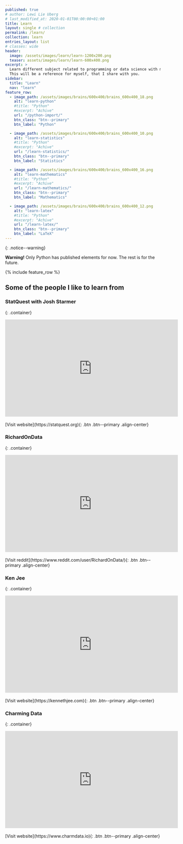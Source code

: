 ```yaml
---
published: true
# author: Lewi Lie Uberg
# last_modified_at: 2020-01-01T00:00:00+01:00
title: Learn
layout: single # collection
permalink: /learn/
collection: learn
entries_layout: list
# classes: wide
header:
  image: /assets/images/learn/learn-1200x200.png
  teaser: assets/images/learn/learn-600x400.png
excerpt: >
  Learn different subject related to programming or data science with me.
  This will be a reference for myself, that I share with you.
sidebar:
  title: "Learn"
  nav: "learn"
feature_row:
  - image_path: /assets/images/brains/600x400/brains_600x400_18.png
    alt: "learn-python"
    #title: "Python"
    #excerpt: "Achive"
    url: "/python-import/"
    btn_class: "btn--primary"
    btn_label: "Python"

  - image_path: /assets/images/brains/600x400/brains_600x400_10.png
    alt: "learn-statistics"
    #title: "Python"
    #excerpt: "Achive"
    url: "/learn-statistics/"
    btn_class: "btn--primary"
    btn_label: "Statistics"

  - image_path: /assets/images/brains/600x400/brains_600x400_16.png
    alt: "learn-mathematics"
    #title: "Python"
    #excerpt: "Achive"
    url: "/learn-mathematics/"
    btn_class: "btn--primary"
    btn_label: "Mathematics"

  - image_path: /assets/images/brains/600x400/brains_600x400_12.png
    alt: "learn-latex"
    #title: "Python"
    #excerpt: "Achive"
    url: "/learn-latex/"
    btn_class: "btn--primary"
    btn_label: "LaTeX"
---
```

<!-- Global site tag (gtag.js) - Google Analytics -->
<script async src="https://www.googletagmanager.com/gtag/js?id=G-X5TVX1RNG8"></script>
<script>
  window.dataLayer = window.dataLayer || [];
  function gtag(){dataLayer.push(arguments);}
  gtag('js', new Date());

  gtag('config', 'G-X5TVX1RNG8');
</script>

{: .notice--warning}
<div class="alert alert-warning" role="alert">
  <strong>Warning!</strong> Only Python has published elements for now. The rest is for the future.
</div>

{% include feature_row %}

## Some of the people I like to learn from

### StatQuest with Josh Starmer

{: .container}
<iframe width="560" height="315" src="https://www.youtube.com/embed/i4iUvjsGCMc" frameborder="0" allow="accelerometer; autoplay; clipboard-write; encrypted-media; gyroscope; picture-in-picture" allowfullscreen></iframe>
<br/>
<br/>
[Visit website](https://statquest.org){: .btn .btn--primary .align-center}
<br/>

### RichardOnData

{: .container}
<iframe width="560" height="315" src="https://www.youtube.com/embed/z2eOC4s615k" frameborder="0" allow="accelerometer; autoplay; clipboard-write; encrypted-media; gyroscope; picture-in-picture" allowfullscreen></iframe>
<br/>
<br/>
[Visit reddit](https://www.reddit.com/user/RichardOnData/){: .btn .btn--primary .align-center}
<br/>

### Ken Jee

{: .container}
<iframe width="560" height="315" src="https://www.youtube.com/embed/yukdXV9LR48" frameborder="0" allow="accelerometer; autoplay; clipboard-write; encrypted-media; gyroscope; picture-in-picture" allowfullscreen></iframe>
<br/>
<br/>
[Visit website](https://kennethjee.com){: .btn .btn--primary .align-center}
<br/>

### Charming Data

{: .container}
<iframe width="560" height="315" src="https://www.youtube.com/embed/vqVwpL4bGKY" frameborder="0" allow="accelerometer; autoplay; clipboard-write; encrypted-media; gyroscope; picture-in-picture" allowfullscreen></iframe>
<br/>
<br/>
[Visit website](https://www.charmdata.io){: .btn .btn--primary .align-center}
<br/>
